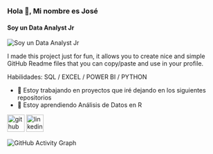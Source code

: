### Hola 👋, Mi nombre es José
#### Soy un Data Analyst Jr
![Soy un Data Analyst Jr](https://arturssmirnovs.github.io/github-profile-readme-generator/images/banner.png)

I made this project just for fun, it allows you to create nice and simple GitHub Readme files that you can copy/paste and use in your profile.

Habilidades: SQL / EXCEL / POWER BI / PYTHON

- 🔭 Estoy trabajando en proyectos que iré dejando en los siguientes repositorios 
- 🌱 Estoy aprendiendo Análisis de Datos en R 


[<img src='https://cdn.jsdelivr.net/npm/simple-icons@3.0.1/icons/github.svg' alt='github' height='40'>](https://github.com/DataJose1)  [<img src='https://cdn.jsdelivr.net/npm/simple-icons@3.0.1/icons/linkedin.svg' alt='linkedin' height='40'>](https://www.linkedin.com/in/https://www.linkedin.com/in/josevidaurre-dataanalyst//)  

![GitHub Activity Graph](https://activity-graph.herokuapp.com/graph?username=DataJose1)  

